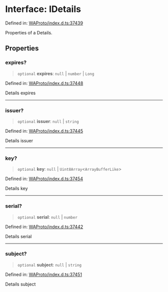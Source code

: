 # Interface: IDetails

Defined in: [WAProto/index.d.ts:37439](https://github.com/Fokusdotid/bail/blob/c004679536d41fcf32da31cecf70d3991dfa31b5/WAProto/index.d.ts#L37439)

Properties of a Details.

## Properties

### expires?

> `optional` **expires**: `null` \| `number` \| `Long`

Defined in: [WAProto/index.d.ts:37448](https://github.com/Fokusdotid/bail/blob/c004679536d41fcf32da31cecf70d3991dfa31b5/WAProto/index.d.ts#L37448)

Details expires

***

### issuer?

> `optional` **issuer**: `null` \| `string`

Defined in: [WAProto/index.d.ts:37445](https://github.com/Fokusdotid/bail/blob/c004679536d41fcf32da31cecf70d3991dfa31b5/WAProto/index.d.ts#L37445)

Details issuer

***

### key?

> `optional` **key**: `null` \| `Uint8Array`\<`ArrayBufferLike`\>

Defined in: [WAProto/index.d.ts:37454](https://github.com/Fokusdotid/bail/blob/c004679536d41fcf32da31cecf70d3991dfa31b5/WAProto/index.d.ts#L37454)

Details key

***

### serial?

> `optional` **serial**: `null` \| `number`

Defined in: [WAProto/index.d.ts:37442](https://github.com/Fokusdotid/bail/blob/c004679536d41fcf32da31cecf70d3991dfa31b5/WAProto/index.d.ts#L37442)

Details serial

***

### subject?

> `optional` **subject**: `null` \| `string`

Defined in: [WAProto/index.d.ts:37451](https://github.com/Fokusdotid/bail/blob/c004679536d41fcf32da31cecf70d3991dfa31b5/WAProto/index.d.ts#L37451)

Details subject
